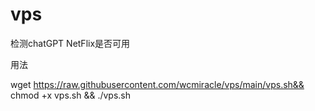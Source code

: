 # vps
检测chatGPT NetFlix是否可用

用法

wget https://raw.githubusercontent.com/wcmiracle/vps/main/vps.sh&& chmod +x vps.sh  && ./vps.sh 
